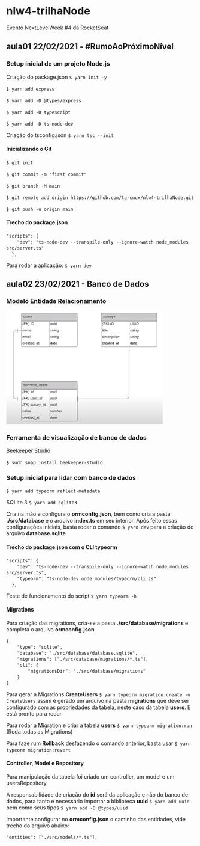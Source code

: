 # nlw4-trilhaNode
Evento NextLevelWeek #4 da RocketSeat

## aula01 22/02/2021 - #RumoAoPróximoNível

### Setup inicial de um projeto Node.js

Criação do package.json
`$ yarn init -y`

`$ yarn add express`

`$ yarn add -D @types/express`

`$ yarn add -D typescript`

`$ yarn add -D ts-node-dev`

Criação do tsconfig.json
`$ yarn tsc --init`
#### Inicializando o Git

`$ git init `

`$ git commit -m "first commit" `

`$ git branch -M main `

`$ git remote add origin https://github.com/tarcnux/nlw4-trilhaNode.git `

`$ git push -u origin main `

#### Trecho do package.json

```
"scripts": {
    "dev": "ts-node-dev --transpile-only --ignore-watch node_modules src/server.ts"
  },
```

Para rodar a aplicação: `$ yarn dev `
## aula02 23/02/2021 - Banco de Dados

### Modelo Entidade Relacionamento
![Modelo](https://github.com/tarcnux/nlw4-trilhaNode/blob/main/ModeloEntidadeRelacionamento.png)

### Ferramenta de visualização de banco de dados
[Beekeeper Studio](https://www.beekeeperstudio.io/)

`$ sudo snap install beekeeper-studio`
### Setup inicial para lidar com banco de dados

`$ yarn add typeorm reflect-metadata`

SQLite 3 `$ yarn add sqlite3`

Cria na mão e configura o **ormconfig.json**, bem como cria a pasta **./src/database** e o arquivo **index.ts** em seu interior. Após feito essas configurações iniciais, basta rodar o comando `$ yarn dev` para a criação do arquivo **database.sqlite**

#### Trecho do package.json com o CLI typeorm
```
"scripts": {
    "dev": "ts-node-dev --transpile-only --ignore-watch node_modules src/server.ts",
    "typeorm": "ts-node-dev node_modules/typeorm/cli.js"
  },
```

Teste de funcionamento do script
`$ yarn typeorm -h`

#### Migrations
Para criação das migrations, cria-se a pasta **./src/database/migrations** e completa o arquivo **ormconfig.json**

```
{
    "type": "sqlite",
    "database": "./src/database/database.sqlite",
    "migrations": ["./src/database/migrations/*.ts"],
    "cli": {
        "migrationsDir": "./src/database/migrations"
    }
}
```

Para gerar a Migrations **CreateUsers**
`$ yarn typeorm migration:create -n CreateUsers`
 assim é gerado um arquivo na pasta **migrations** que deve ser configurado com as propriedades da tabela, neste caso da tabela **users**. E está pronto para rodar.

Para rodar a Migration e criar a tabela **users**
`$ yarn typeorm migration:run` (Roda todas as Migrations)

Para faze rum **Rollback** desfazendo o comando anterior, basta usar `$ yarn typeorm migration:revert` 

#### Controller, Model e Repository
Para manipulação da tabela foi criado um controller, um model e um usersRepository.

A responsabilidade de criação do **id** será da aplicação e não do banco de dados, para tanto é necessário importar a biblioteca **uuid** `$ yarn add uuid` bem como seus tipos `$ yarn add -D @types/uuid`

Importante configurar no **ormconfig.json** o caminho das entidades, vide trecho do arquivo abaixo:

```
"entities": ["./src/models/*.ts"],
```